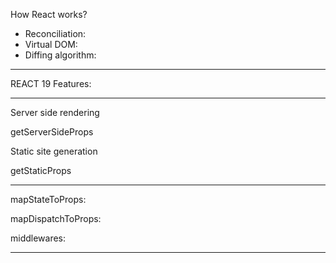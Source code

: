 How React works?

- Reconciliation:
- Virtual DOM:
- Diffing algorithm:

---

REACT 19 Features:

---

Server side rendering

getServerSideProps

Static site generation

getStaticProps

---

mapStateToProps:

mapDispatchToProps:

middlewares:

---
